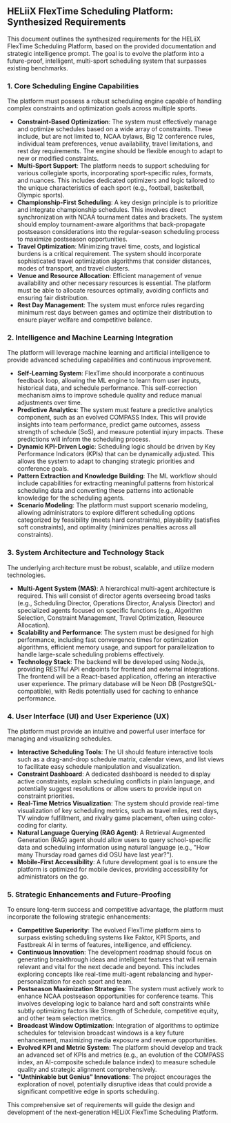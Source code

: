 ## HELiiX FlexTime Scheduling Platform: Synthesized Requirements

This document outlines the synthesized requirements for the HELiiX FlexTime Scheduling Platform, based on the provided documentation and strategic intelligence prompt. The goal is to evolve the platform into a future-proof, intelligent, multi-sport scheduling system that surpasses existing benchmarks.

### 1. Core Scheduling Engine Capabilities

The platform must possess a robust scheduling engine capable of handling complex constraints and optimization goals across multiple sports.

-   **Constraint-Based Optimization**: The system must effectively manage and optimize schedules based on a wide array of constraints. These include, but are not limited to, NCAA bylaws, Big 12 conference rules, individual team preferences, venue availability, travel limitations, and rest day requirements. The engine should be flexible enough to adapt to new or modified constraints.
-   **Multi-Sport Support**: The platform needs to support scheduling for various collegiate sports, incorporating sport-specific rules, formats, and nuances. This includes dedicated optimizers and logic tailored to the unique characteristics of each sport (e.g., football, basketball, Olympic sports).
-   **Championship-First Scheduling**: A key design principle is to prioritize and integrate championship schedules. This involves direct synchronization with NCAA tournament dates and brackets. The system should employ tournament-aware algorithms that back-propagate postseason considerations into the regular-season scheduling process to maximize postseason opportunities.
-   **Travel Optimization**: Minimizing travel time, costs, and logistical burdens is a critical requirement. The system should incorporate sophisticated travel optimization algorithms that consider distances, modes of transport, and travel clusters.
-   **Venue and Resource Allocation**: Efficient management of venue availability and other necessary resources is essential. The platform must be able to allocate resources optimally, avoiding conflicts and ensuring fair distribution.
-   **Rest Day Management**: The system must enforce rules regarding minimum rest days between games and optimize their distribution to ensure player welfare and competitive balance.

### 2. Intelligence and Machine Learning Integration

The platform will leverage machine learning and artificial intelligence to provide advanced scheduling capabilities and continuous improvement.

-   **Self-Learning System**: FlexTime should incorporate a continuous feedback loop, allowing the ML engine to learn from user inputs, historical data, and schedule performance. This self-correction mechanism aims to improve schedule quality and reduce manual adjustments over time.
-   **Predictive Analytics**: The system must feature a predictive analytics component, such as an evolved COMPASS Index. This will provide insights into team performance, predict game outcomes, assess strength of schedule (SoS), and measure potential injury impacts. These predictions will inform the scheduling process.
-   **Dynamic KPI-Driven Logic**: Scheduling logic should be driven by Key Performance Indicators (KPIs) that can be dynamically adjusted. This allows the system to adapt to changing strategic priorities and conference goals.
-   **Pattern Extraction and Knowledge Building**: The ML workflow should include capabilities for extracting meaningful patterns from historical scheduling data and converting these patterns into actionable knowledge for the scheduling agents.
-   **Scenario Modeling**: The platform must support scenario modeling, allowing administrators to explore different scheduling options categorized by feasibility (meets hard constraints), playability (satisfies soft constraints), and optimality (minimizes penalties across all constraints).

### 3. System Architecture and Technology Stack

The underlying architecture must be robust, scalable, and utilize modern technologies.

-   **Multi-Agent System (MAS)**: A hierarchical multi-agent architecture is required. This will consist of director agents overseeing broad tasks (e.g., Scheduling Director, Operations Director, Analysis Director) and specialized agents focused on specific functions (e.g., Algorithm Selection, Constraint Management, Travel Optimization, Resource Allocation).
-   **Scalability and Performance**: The system must be designed for high performance, including fast convergence times for optimization algorithms, efficient memory usage, and support for parallelization to handle large-scale scheduling problems effectively.
-   **Technology Stack**: The backend will be developed using Node.js, providing RESTful API endpoints for frontend and external integrations. The frontend will be a React-based application, offering an interactive user experience. The primary database will be Neon DB (PostgreSQL-compatible), with Redis potentially used for caching to enhance performance.

### 4. User Interface (UI) and User Experience (UX)

The platform must provide an intuitive and powerful user interface for managing and visualizing schedules.

-   **Interactive Scheduling Tools**: The UI should feature interactive tools such as a drag-and-drop schedule matrix, calendar views, and list views to facilitate easy schedule manipulation and visualization.
-   **Constraint Dashboard**: A dedicated dashboard is needed to display active constraints, explain scheduling conflicts in plain language, and potentially suggest resolutions or allow users to provide input on constraint priorities.
-   **Real-Time Metrics Visualization**: The system should provide real-time visualization of key scheduling metrics, such as travel miles, rest days, TV window fulfillment, and rivalry game placement, often using color-coding for clarity.
-   **Natural Language Querying (RAG Agent)**: A Retrieval Augmented Generation (RAG) agent should allow users to query school-specific data and scheduling information using natural language (e.g., "How many Thursday road games did OSU have last year?").
-   **Mobile-First Accessibility**: A future development goal is to ensure the platform is optimized for mobile devices, providing accessibility for administrators on the go.

### 5. Strategic Enhancements and Future-Proofing

To ensure long-term success and competitive advantage, the platform must incorporate the following strategic enhancements:

-   **Competitive Superiority**: The evolved FlexTime platform aims to surpass existing scheduling systems like Faktor, KPI Sports, and Fastbreak AI in terms of features, intelligence, and efficiency.
-   **Continuous Innovation**: The development roadmap should focus on generating breakthrough ideas and intelligent features that will remain relevant and vital for the next decade and beyond. This includes exploring concepts like real-time multi-agent rebalancing and hyper-personalization for each sport and team.
-   **Postseason Maximization Strategies**: The system must actively work to enhance NCAA postseason opportunities for conference teams. This involves developing logic to balance hard and soft constraints while subtly optimizing factors like Strength of Schedule, competitive equity, and other team selection metrics.
-   **Broadcast Window Optimization**: Integration of algorithms to optimize schedules for television broadcast windows is a key future enhancement, maximizing media exposure and revenue opportunities.
-   **Evolved KPI and Metric System**: The platform should develop and track an advanced set of KPIs and metrics (e.g., an evolution of the COMPASS index, an AI-composite schedule balance index) to measure schedule quality and strategic alignment comprehensively.
-   **"Unthinkable but Genius" Innovations**: The project encourages the exploration of novel, potentially disruptive ideas that could provide a significant competitive edge in sports scheduling.

This comprehensive set of requirements will guide the design and development of the next-generation HELiiX FlexTime Scheduling Platform.
